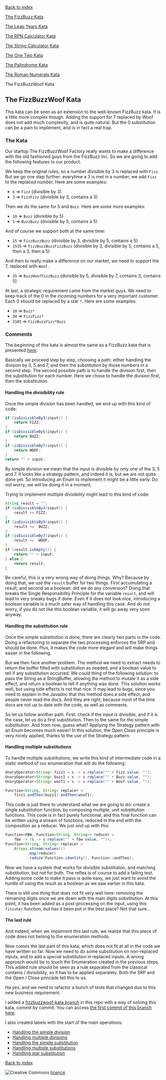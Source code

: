 [Back to index](/index.html)

[The FizzBuzz Kata](/katas/introductory/fizzbuzz-kata.html)

[The Leap Years Kata](/katas/introductory/leapyears-kata.html)

[The RPN Calculator Kata](/katas/introductory/rpncalculator-kata.html)

[The String Calculator Kata](/katas/introductory/stringcalculator-kata.html)

[The One Two Kata](/katas/introductory/onetwo-kata.html)

[The Palindrome Kata](/katas/introductory/palindrome-kata.html)

[The Roman Numerals Kata](/katas/intermediate/romannumerals-kata.html)

The FizzBuzzWoof Kata


## The FizzBuzzWoof Kata

This kata can be seen as an extension to the well-known FizzBuzz kata. It is a little more complex though. Adding the support for 7 replaced by Woof does not add much complexity, and is quite natural. But the 0 substitution can be a pain to implement, and is in fact a real trap.

### The Kata

Our startup The FizzBuzzWoof Factory really wants to make a difference with the old fashioned guys from the FizzBuzz Inc. So we are going to add the following features to our product.

We keep the original rules, so a number divisible by 3 is replaced with `Fizz`. But we go one step further: everytime a 3 is met in a number, we add `Fizz` to the replaced number. Here are some examples:

* `6` => `Fizz` (divisible by 3)
* `3` => `FizzFizz` (divisible by 3, contains a 3)

Then we do the same for 5 and `Buzz`. Here are some more examples:

* `10` => `Buzz` (divisible by 5)
* `5` => `BuzzBuzz` (divisible by 5, contains a 5)

And of course we support both at the same time:

* `15` => `FizzBuzzBuzz` (divisible by 3, divisible by 5, contains a 5)
* `1535` => `FizzBuzzBuzzFizzBuzz` (divisible by 3, divisible by 5, contains a 5, then a 3, then a 5)

And then to really make a difference on our market, we need to support the 7, replaced with `Woof`.

* `35` => `BuzzWoofFizzBuzz` (divisible by 5, divisible by 7, contains 3, contains 5).

At last, a strategic requirement came from the market guys. We need to keep track of the 0 in the incoming numbers for a very important customer. Each 0 should be replaced by a star `*`. Here are some examples:

* `10` => `Buzz*`
* `30` => `FizzFizz*`
* `3105` => `FizzBuzzFizz*Buzz`

### Comments

The beginning of this kata is almost the same as a FizzBuzz kata that is presented [here](katas/introductory/fizzbuzz-kata.html). 

Basically we proceed step by step, choosing a path: either handling the division by 3, 5 and 7, and then the substitution by those numbers in a second step. The second possible path is to handle the division first, then the substitution for each number. Here we chose to handle the division first, then the substitution. 

#### Handling the divisibility rule

Once the simple division has been handled, we end up with this kind of code: 
```java
if (isDivisibleBy3(input)) {
	return FIZZ;
}
if (isDivisibleBy5(input)) {
	return BUZZ;
}
if (isDivisibleBy7(input)) {
	return WOOF;
}
return "" + input;
```

By simple division we mean that the input is divisible by only one of the 3, 5 and 7. It looks like a strategy pattern, and indeed it is, but we are not quite done yet. So introducing an Enum to implement it might be a little early. Do not worry, we will be doing it in a moment. 

Trying to implement multiple divisibility might lead to this kind of code: 

```java
String result = "";
if (isDivisibleBy3(input)) {
	result += FIZZ;
}
if (isDivisibleBy5(input)) {
	result +=  BUZZ;
}
if (isDivisibleBy7(input)) {
	result +=  WOOF;
}
if (result.isEmpty()) {
	return "" + input;
} else {
	return result;
}
```

Be careful, this is a very wrong way of doing things. Why? Because by doing that, we use the `result` buffer for two things. First accumulating a result, and second as a boolean: did we do any conversion? Doing that breaks the Single Responsibility Principle for the variable `result`, and will lead to very sneaky bugs if done. Even if it does not look nice, introducing a boolean variable is a much safer way of handling this case. And do not worry, if you do not like this boolean variable, it will go away very soon anyway. 

#### Handling the substitution rule

Once the simple substitution is done, there are clearly two parts in the code. Doing a refactoring to separate the two processing enforces the SRP and should be done. Plus, it makes the code more elegant and will make things easier in the following. 

But we then face another problem. The method we need to extract needs to return the buffer filled with substitution as needed, and a boolean value to tell if any substitution occurred. We could thing of the following solution: to pass the String as a StringBuffer, allowing the method to mutate it as a side effect, and return a boolean to tell if anything was done. This solution works well, but using side effects is not that nice. It may lead to bugs, since you need to explain in the Javadoc that this method does a side effect, and people never read the docs. And they are right, because most of the time docs are not up to date with the code, as well as comments. 
 
So let us follow another path. First: check if the input is divisible, and if it is the case, let us do a first substitution. Then to the same for the simple substitution. And from now, guess what? Applying the Strategy pattern with an Enum becomes much easier! In this solution, the Open Close principle is very nicely applied, thanks to the use of the Strategy pattern. 

#### Handling multiple substitutions

To handle multiple substitutions, we write this kind of intermediate code in a static method of our enumeration that will do the following:

```java
UnaryOperator<String> fizz1 = s -> s.replace("" + Fizz.value, "");
UnaryOperator<String> buzz1 = s -> s.replace("" + Buzz.value, "");
UnaryOperator<String> woof1 = s -> s.replace("" + Woof.value, "");

Function<String, String> replacer = 
    fizz1.andThen(buzz1).andThen(woof1);
```

This code is just there to understand what we are going to do: create a single substitution function, by composing multiple, unit substitution functions. This code is in fact purely functional, and this final function can be written using a stream of functions, reduced in the end with the composition as a reducer. We just end up with this:

```java
Function<FBW, Function<String, String>> reducer = 
    fbw -> (s -> s.replace("" + fbw.value, ""));
Function<String, String> replacer = 
    Arrays.stream(values())
          .map(reducer)
          .reduce(Function.identity(), Function::andThen);
```

Now we have a system that works for divisible substitution, and matching substitution, but not for both. The reflex is of course to add a failing test. Adding some code to make it pass is quite easy, we just want to avoid the hurdle of using the result as a boolean as we saw earlier in this kata. 

There is still one thing that does not fit very well here: removing the remaining digits once we are down with the main digits substitution. At this point, it has been added as a post-processing on the input, using this `finisher` function, but has it been put in the best place? Not that sure...

#### The last rule

And indeed, when we implement this last rule, we realize that this piece of code does not belong to the enumeration methods.
 
Now comes the last part of this kata, which does not fit at all in the code we have written so far. Now we need to do some substitution on non-replaced inputs, and to add a special substitution in replaced inputs. A wrong approach would be to touch the Enumeration created in the previous steps. This added rule should be seen as a rule separated from the classical contains / divisibility, so it has to be applied separately. Both the SRP and the Open / Close principle tell this to us. 

Ha yes, and we need to refactor a bunch of tests that changed due to this new business requirement. 


I added a [fizzbuzzwoof-kata branch](https://github.com/JosePaumard/JosePaumard.github.io/tree/fizzbuzzwoof-kata) in this repo with a way of solving this kata, commit by commit. You can access [the first commit of this branch here](https://github.com/JosePaumard/JosePaumard.github.io/tree/84f838fbe1c00438f894400c837aa81bfc00d9e7). 

I also created labels with the start of the main operations:
- [Handling the simple division](https://github.com/JosePaumard/JosePaumard.github.io/tree/Handling_the_simple_division) 
- [Handling multiple divisions](https://github.com/JosePaumard/JosePaumard.github.io/tree/Handling_multiple_divisions) 
- [Handling the simple substitution](https://github.com/JosePaumard/JosePaumard.github.io/tree/Handling_the_simple_substitution) 
- [Handling multiple substitutions](https://github.com/JosePaumard/JosePaumard.github.io/tree/Handling_multiple_substitutions) 
- [Handling star substitution](https://github.com/JosePaumard/JosePaumard.github.io/tree/Handling_star_substitution) 


[Back to index](/index.html)

![Creative Commons](https://i.creativecommons.org/l/by-nc-sa/4.0/88x31.png) [licence](http://creativecommons.org/licenses/by-nc-sa/4.0/)
